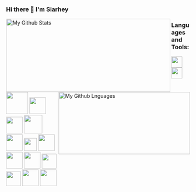### Hi there 👋 I'm Siarhey
<img width="450em" height="200em" align="left" alt="My Github Stats" src="https://github-readme-stats.vercel.app/api?username=cup0ra&show_icons=true?count_private=true&theme=dark">
<img width="360em" height="170em" align="right" alt="My Github Lnguages" src="https://github-readme-stats.vercel.app/api/top-langs/?username=cup0ra&layout=compact&langs_count=8&theme=dark">

### Languages and Tools:
<a href="https://html.spec.whatwg.org/" title="HTML"><img  width="30px" heigth="50px" src ="https://cdn.svgporn.com/logos/html-5.svg"></a>
<a href="https://www.w3.org/TR/CSS/" title="CSS"><img  width="30px" heigth="50px" src ="https://cdn.svgporn.com/logos/css-3.svg"></a>
<a href="https://github.com/" title="Sass"><img width="60px" heigth="50px" src="https://cdn.svgporn.com/logos/sass.svg" /></a>
<a href="https://www.javascript.com/" title="JavaScript"><img  width="45px" heigth="50px" src ="https://cdn.svgporn.com/logos/javascript.svg"></a>
<a href="https://www.typescriptlang.org/" title="TypeScript"><img  width="45px" heigth="50px" src ="https://cdn.svgporn.com/logos/typescript-icon.svg"></a>
<a href="https://reactjs.org/" title="React"><img width="50px" heigth="50px" src="https://cdn.svgporn.com/logos/react.svg" /></a>
<a href="https://redux.js.org/" title="Redux"><img width="45px" heigth="45px" src="https://cdn.svgporn.com/logos/redux.svg" /></a>
<a href="https://firebase.google.com/" title="Firebase"><img width="35px" heigth="45px" src="https://cdn.svgporn.com/logos/firebase.svg" /></a>
<a href="https://git-scm.com/" title="Git"><img width="45px" heigth="50px" src="https://cdn.svgporn.com/logos/git-icon.svg" /></a>
<a href="https://github.com/" title="Github"><img width="45px" heigth="50px" src="https://cdn.svgporn.com/logos/github-icon.svg" /></a>
<a href="http://webpack.github.io/" title="Webpack"><img width="45px" heigth="45px" src="https://cdn.svgporn.com/logos/webpack.svg" /></a>
<a href="https://code.visualstudio.com/" title="VSCode"><img width="40px" heigth="45px" src="https://cdn.svgporn.com/logos/visual-studio-code.svg" /></a>
<a href="https://prettier.io/" title="Prettier"><img width="40px" heigth="45px" src="https://cdn.svgporn.com/logos/prettier.svg" /></a>
<a href="https://editorconfig.org/" title="Editorconfig"><img width="45px" heigth="45px" src="https://cdn.svgporn.com/logos/editorconfig.svg" /></a>
<a href="https://eslint.org/" title="Eslint"><img width="45px" heigth="45px" src="https://cdn.svgporn.com/logos/eslint.svg" /></a>
<!--
**cup0ra/cup0ra** is a ✨ _special_ ✨ repository because its `README.md` (this file) appears on your GitHub profile.

Here are some ideas to get you started:

- 🔭 I’m currently working on ...
- 🌱 I’m currently learning ...
- 👯 I’m looking to collaborate on ...
- 🤔 I’m looking for help with ...
- 💬 Ask me about ...
- 📫 How to reach me: ...
- 😄 Pronouns: ...
- ⚡ Fun fact: ...
-->
